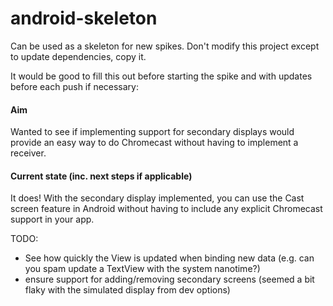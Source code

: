 android-skeleton
================
Can be used as a skeleton for new spikes. Don't modify this project except to update dependencies, copy it.

It would be good to fill this out before starting the spike and with updates before each push if necessary:

#### Aim

Wanted to see if implementing support for secondary displays would provide an easy way to do Chromecast without having to implement a receiver.

#### Current state (inc. next steps if applicable)

It does! With the secondary display implemented, you can use the Cast screen feature in Android without having to include any explicit Chromecast support in your app.

TODO:

- See how quickly the View is updated when binding new data (e.g. can you spam update a TextView with the system nanotime?)
- ensure support for adding/removing secondary screens (seemed a bit flaky with the simulated display from dev options)
